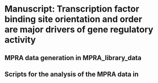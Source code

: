 # Manuscript: Transcription factor binding site orientation and order are major drivers of gene regulatory activity

## MPRA data generation in MPRA_library_data

## Scripts for the analysis of the MPRA data in
